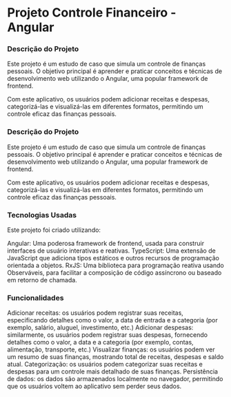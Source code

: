 # Projeto Controle Financeiro - Angular

### Descrição do Projeto
Este projeto é um estudo de caso que simula um controle de finanças pessoais. O objetivo principal é aprender e praticar conceitos e técnicas de desenvolvimento web utilizando o Angular, uma popular framework de frontend.

Com este aplicativo, os usuários podem adicionar receitas e despesas, categorizá-las e visualizá-las em diferentes formatos, permitindo um controle eficaz das finanças pessoais.

### Descrição do Projeto
Este projeto é um estudo de caso que simula um controle de finanças pessoais. O objetivo principal é aprender e praticar conceitos e técnicas de desenvolvimento web utilizando o Angular, uma popular framework de frontend.

Com este aplicativo, os usuários podem adicionar receitas e despesas, categorizá-las e visualizá-las em diferentes formatos, permitindo um controle eficaz das finanças pessoais.

### Tecnologias Usadas
Este projeto foi criado utilizando:

Angular: Uma poderosa framework de frontend, usada para construir interfaces de usuário interativas e reativas.
TypeScript: Uma extensão de JavaScript que adiciona tipos estáticos e outros recursos de programação orientada a objetos.
RxJS: Uma biblioteca para programação reativa usando Observáveis, para facilitar a composição de código assíncrono ou baseado em retorno de chamada.

### Funcionalidades
Adicionar receitas: os usuários podem registrar suas receitas, especificando detalhes como o valor, a data de entrada e a categoria (por exemplo, salário, aluguel, investimento, etc.)
Adicionar despesas: similarmente, os usuários podem registrar suas despesas, fornecendo detalhes como o valor, a data e a categoria (por exemplo, contas, alimentação, transporte, etc.)
Visualizar finanças: os usuários podem ver um resumo de suas finanças, mostrando total de receitas, despesas e saldo atual.
Categorização: os usuários podem categorizar suas receitas e despesas para um controle mais detalhado de suas finanças.
Persistência de dados: os dados são armazenados localmente no navegador, permitindo que os usuários voltem ao aplicativo sem perder seus dados.



